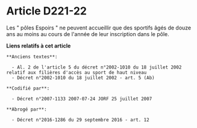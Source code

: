 # Article D221-22

Les " pôles Espoirs " ne peuvent accueillir que des sportifs âgés de douze ans au moins au cours de l'année de leur
inscription dans le pôle.

**Liens relatifs à cet article**

	**Anciens textes**:

	  - Al. 2 de l'article 5 du décret n°2002-1010 du 18 juillet 2002 relatif aux filières d'accès au sport de haut niveau
	  - Décret n°2002-1010 du 18 juillet 2002 - art. 5 (Ab)

	**Codifié par**:

	  - Décret n°2007-1133 2007-07-24 JORF 25 juillet 2007

	**Abrogé par**:

	  - Décret n°2016-1286 du 29 septembre 2016 - art. 12
